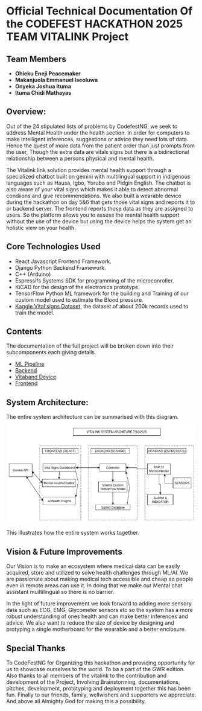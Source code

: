 # Official Technical Documentation Of the CODEFEST HACKATHON 2025 TEAM VITALINK Project

## Team Members
- **Ohieku Eneji Peacemaker**
- **Makanjuola Emmanuel Iseoluwa**
- **Onyeka Joshua Ituma**
- **Ituma Chidi Mathayas**


## Overview:
Out of the 24 stipulated lists of problems by CodefestNG, we seek to address Mental Health under the health section. In order for computers to make intelligent inferences, suggestions or advice they need lots of data. Hence the quest of more data from the patient order than just prompts from the user, Though the extra data are vitals signs but there is a bidirectional relationship between a persons physical and mental health.

The Vitalink link solution provides mental health support through a specialized chatbot built on gemini with multilingual support in indigenous languages such as Hausa, Igbo, Yoruba and Pidgin English. The chatbot is also aware of your vital signs which makes it able to detect abnormal condiions and give recommendations. We also built a wearable device during the hackathon on day 5&6 that gets those vital signs and reports it to or backend server. The frontend reports those data as they are assigned to users. So the platform allows you to assess the mental health support without the use of the device but using the device helps the system get an holistic view on your health.


## Core Technologies Used
- React Javascript Frontend Framework.
- Django Python Backend Framework.
- C++ (Arduino)
- Espressifs Systems SDK for programming of the microconroller.
- KiCAD for the design of the electronics prototype.
- TensorFlow Python ML framework for the building and Training of our custom model used to estimate the Blood pressure.
- [Kaggle Vital signs Dataset](https://www.kaggle.com/datasets/nasirayub2/human-vital-sign-dataset), the dataset of about 200k records used to train the model.



## Contents
The documentation of the full project will be broken down into their subcomponents each giving details.
- [ML Pipeline](/ML_pipeline/README.md)
- [Backend](/backend/vitalink_server/README.md)
- [Vitaband Device](/device_prototype/README.md)
- [Frontend](/frontend/README.md)

## System Architecture:
The entire system architecture can be summarised with this diagram.

![](images/Vitalink_System_Achitecture.drawio.png)

This illustrates how the entire system works together.

## Vision & Future Improvements
Our Vision is to make an ecosystem where medical data can be easily acquired, store and utilized to solve health challenges through ML/AI. We are passionate about making medical tech accessible and cheap so people even in remote areas can use it. In doing that we make our Mental chat assistant muiltilingual so there is no barrier.

In the light of future improvement we look forward to adding more sensory data such as ECG, EMG, Glycometer sensors etc so the system has a more robust understanding of ones health and can make better inferences and advice. We also want to reduce the size of device by designing and protyping a single motherboard for the wearable and a better enclosure.

## Special Thanks
To CodeFestNG for Organizing this hackathon and providing opportunity for us to showcase ourselves to the world. To ba a part of the GWR edition. Also thanks to all members of the vitalink to the contribution and development of the Project, Involving Brainstorming, documentations, pitches, development, prototyping and deployment together this has been fun. Finally to our friends, family, wellwishers and supporters we appreciate. And above all Almighty God for making this a possibility.
